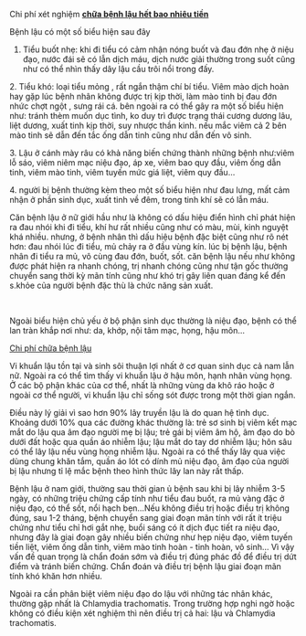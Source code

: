 
<p>Chi phí xét nghiệm <strong><a href="http://phongkhamdaidong.vn/chi-phi-xet-nghiem-va-chua-tri-benh-lau-het-bao-nhieu-tien-2.html">chữa bệnh lậu hết bao nhiêu tiền</a></strong> </p>
<p>
Bệnh lậu có một số biểu hiện sau đây

1. Tiểu buốt nhẹ: khi đi tiểu có cảm nhận nóng buốt và đau đớn nhẹ ở niệu đạo, nước đái sẽ có lẫn dịch máu, dịch nước giải thường trong suốt cũng như có thể nhìn thấy dây lậu cầu trôi nổi trong đấy.</p>

<p>2. Tiểu khó: loại tiểu mỏng , rất ngắn thậm chí bí tiểu. Viêm mào dịch hoàn hay gặp lúc bệnh nhân không được trị kịp thời, làm mào tinh bị đau đớn nhức chợt ngột , sưng rái cá. bên ngoài ra có thể gây ra một số biểu hiện như: tránh thèm muốn dục tình, ko duy trì được trạng thái cương dương lâu, liệt dương, xuất tinh kịp thời, suy nhược thần kinh. nếu mắc viêm cả 2 bên mào tinh sẽ dẫn đến tắc ống dẫn tinh cũng như dẫn đến vô sinh.</p>

<p>3. Lậu ở cánh mày râu có khả năng biến chứng thành những bệnh như:viêm lỗ sáo, viêm niêm mạc niệu đạo, áp xe, viêm bao quy đầu, viêm ống dẫn tinh, viêm mào tinh, viêm tuyến mức giá liệt, viêm quy đầu&hellip;</p>

<p>4. người bị bệnh thường kèm theo một số biểu hiện như đau lưng, mất cảm nhận ở phần sinh dục, xuất tinh về đêm, trong tinh khí sẽ có lẫn máu.</p>

<p>Căn bệnh lậu ở nữ giới hầu như là không có dấu hiệu điển hình chỉ phát hiện ra đau nhói khi đi tiểu, khí hư rất nhiều cũng như có màu, mùi, kinh nguyệt khá nhiều. nhưng, ở bệnh nhân thì dấu hiệu bệnh đặc biệt cũng như rõ nét hơn: đau nhói lúc đi tiểu, mủ chảy ra ở đầu vùng kín. lúc bị bệnh lậu, bệnh nhân đi tiểu ra mủ, vô cùng đau đớn, buốt, sốt. căn bệnh lậu nếu như không được phát hiện ra nhanh chóng, trị nhanh chóng cũng như tận gốc thường chuyển sang thời kỳ mãn tính cũng như khó trị gây liên quan đáng kể đến s.khỏe của người bệnh đặc thù là chức năng sản xuất.</p>

<p>&nbsp;</p>
<p>Ngoài biểu hiện chủ yếu ở bộ phận sinh dục thường là niệu đạo, bệnh có thể lan tràn khắp nơi như: da, khớp, nội tâm mạc, họng, hậu môn&hellip;</p>

<a href="http://phongkhamdaidong.vn/chi-phi-xet-nghiem-va-chua-tri-benh-lau-het-bao-nhieu-tien-2.html">Chi phí chữa bệnh lậu</a>

<p>Vi khuẩn lậu tồn tại và sinh sôi thuận lợi nhất ở cơ quan sinh dục cả nam lẫn nữ. Ngoài ra có thể tìm thấy vi khuẩn lậu ở hậu môn, hạnh nhân vùng họng. Ở các bộ phận khác của cơ thể, nhất là những vùng da khô ráo hoặc ở ngoài cơ thể người, vi khuẩn lậu chỉ sống sót được trong một thời gian ngắn.</p>

<p>Điều này lý giải vì sao hơn 90% lây truyền lậu là do quan hệ tình dục. Khoảng dưới 10% qua các đường khác thường là: trẻ sơ sinh bị viêm kết mạc mắt do lậu qua âm đạo người mẹ bị lậu; trẻ gái bị viêm âm hộ, âm đạo do bò dưới đất hoặc qua quần áo nhiễm lậu; lậu mắt do tay dơ nhiễm lậu; hôn sâu có thể lây lậu nếu vùng họng nhiễm lậu. Ngoài ra có thể thấy lây qua việc dùng chung khăn tắm, quần áo lót có dính mủ niệu đạo, âm đạo của người bị lậu nhưng tỉ lệ mắc bệnh theo hình thức lây lan này rất thấp.</p>

<p>Bệnh lậu ở nam giới, thường sau thời gian ủ bệnh sau khi bị lây nhiễm 3-5 ngày, có những triệu chứng cấp tính như tiểu đau buốt, ra mủ vàng đặc ở niệu đạo, có thể sốt, nổi hạch bẹn&hellip;Nếu không điều trị hoặc điều trị không đúng, sau 1-2 tháng, bệnh chuyển sang giai đoạn mãn tính với rất ít triệu chứng như tiểu chỉ hơi gắt nhẹ, buổi sáng có ít dịch đục tiết ra niệu đạo, nhưng đây là giai đoạn gây nhiều biến chứng như hẹp niệu đạo, viêm tuyến tiền liệt, viêm ống dẫn tinh, viêm mào tinh hoàn - tinh hoàn, vô sinh&hellip; Vì vậy vấn đề quan trọng là chẩn đoán sớm và điều trị đúng phác đồ để điều trị dứt điểm và tránh biến chứng. Chẩn đoán và điều trị bệnh lậu giai đoạn mãn tính khó khăn hơn nhiều.</p>

<p>Ngoài ra cần phân biệt viêm niệu đạo do lậu với những tác nhân khác, thường gặp nhất là Chlamydia trachomatis. Trong trường hợp nghi ngờ hoặc không có điều kiện xét nghiệm thì nên điều trị cả hai: lậu và Chlamydia trachomatis.</p>

